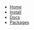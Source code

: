 - [Home](README.md)
- [Install](docs/install.md)
- [Docs](docs/)
- [Packages](https://software.opensuse.org//download.html?project=home%3Avenenux%3Abashgui&package=easybashgui)
